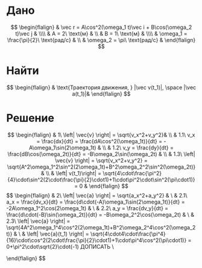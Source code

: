 # Дано
$$
\begin{flalign}
	& \vec r = A\cos^2(\omega_1 t)\vec i + B\cos(\omega_2 t)\vec j & \\\\
	& A = 2\ \text{м} & \\
	& B = 1\ \text{м} & \\\\
	& \omega_1 = \frac{\pi}{2}\ \text{рад/с} & \\
	& \omega_2 = \pi\ \text{рад/с} &
\end{flalign}
$$
# Найти
$$
\begin{flalign}
	& \text{Траектория движения, } |\vec v(t_1)|, \space |\vec a(t_1)|&
\end{flalign}
$$
# Решение
$$
\begin{flalign}
	& 1\ \left| \vec{v} \right| = \sqrt{v_x^2+v_y^2}& \\
	& 1.1\ v_x = \frac{dx}{dt} = \frac{dA\cos^2(\omega_1t)}{dt} = -A\omega_1\sin(2\omega_1t) & \\
	& 1.2\ v_y = \frac{dy}{dt} = \frac{dB\cos(\omega_2t)}{dt} = -B\omega_2\sin(\omega_2t) & \\
	& 1.3\ \left| \vec{v} \right| = \sqrt{v_x^2+v_y^2} = \sqrt{A^2\omega_1^2\sin^2(2\omega_1t)+B^2\omega_2^2\sin^2(\omega_2t)} & \\
	& \left| v(t_1)\right| = \sqrt{4\cdot\frac{\pi^2}{4}\cdot\sin^2(2\cdot\frac{\pi}{2}\cdot1)+1\cdot\pi^2\cdot\sin^2(\pi\cdot1)} = 0 &
\end{flalign}
$$
$$
\begin{flalign}
	& 2\ \left| \vec{a} \right| = \sqrt{a_x^2+a_y^2} & \\
	& 2.1\ a_x = \frac{dv_x}{dt} = \frac{d\cdot(-A)\omega_1\sin(2\omega_1t)}{dt} = -2A\omega_1^2\cos(2\omega_1t) & \\
	& 2.2\ a_y = \frac{dv_y}{dt} = \frac{d\cdot(-B)\sin(\omega_2t)}{dt} = -B\omega_2^2\cos(\omega_2t) & \\
	& 2.3\ \left| \vec{a} \right| = \sqrt{4A^2\omega_1^4\cos^2(2\omega_1t)+B^2\omega_2^4\cos^2(\omega_2t)} & \\
	& \left| \vec{a}(t_1) \right| = \sqrt{4\cdot4\cdot\frac{\pi^4}{16}\cdot\cos^2(2\cdot\frac{\pi}{2}\cdot1)+1\cdot\pi^4\cos^2(\pi\cdot1)} = 0+\pi^2\cdot\sqrt{2}\cdot(-1) ДОПИСАТЬ \\
	
\end{flalign}
$$